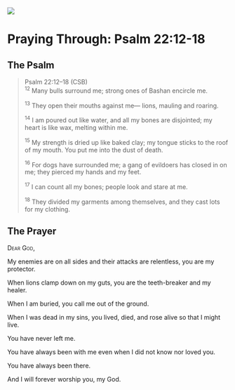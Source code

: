 <img class="intro-left" style="margin-top:10px" src="/images/art-paris-psalter.jpg">

# Praying Through: Psalm 22:12-18

<p style="clear:both;">

## The Psalm

>Psalm 22:12–18 (CSB)  
><sup>12</sup> Many bulls surround me; strong ones of Bashan encircle me. 
>
><sup>13</sup> They open their mouths against me— lions, mauling and roaring. 
>
><sup>14</sup> I am poured out like water, and all my bones are disjointed; my heart is like wax, melting within me. 
>
><sup>15</sup> My strength is dried up like baked clay; my tongue sticks to the roof of my mouth. You put me into the dust of death. 
>
><sup>16</sup> For dogs have surrounded me; a gang of evildoers has closed in on me; they pierced my hands and my feet. 
>
><sup>17</sup> I can count all my bones; people look and stare at me. 
>
><sup>18</sup> They divided my garments among themselves, and they cast lots for my clothing.

## The Prayer

<div style="font-variant: small-caps;">
  Dear God,
</div>


My enemies are on all sides 
  and their attacks are relentless, 
  you are my protector.

When lions clamp down on my guts, 
  you are the teeth-breaker and my healer.

When I am buried, 
  you call me out of the ground.

When I was dead in my sins, 
  you lived, died, and rose alive
  so that I might live.

You have never left me.

You have always been with me 
  even when I did not know nor loved you.

You have always been there.

And I will forever worship you, my God.
